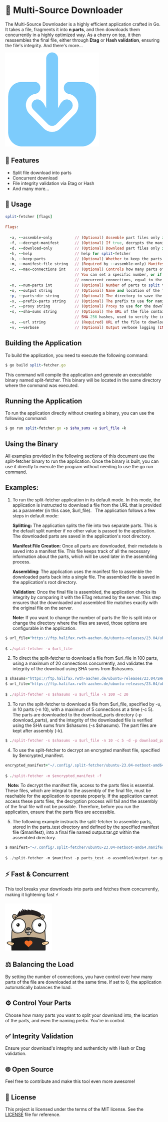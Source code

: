 
# :rocket: Multi-Source Downloader

The Multi-Source Downloader is a highly efficient application crafted in Go. It takes a file, fragments it into **n parts**, and then downloads them concurrently in a highly optimized way. As a cherry on top, it then reassembles the final file, either through **Etag** or **Hash validation**, ensuring the file's integrity. And there's more...

![Downloader Graphic](./images/downloader.png)

## :pushpin: Features

* Split file download into parts
* Concurrent download
* File integrity validation via Etag or Hash
* And many more...

## :wrench: Usage

```ruby
split-fetcher [flags]

Flags:

  -a, --assemble-only          // (Optional) Assemble part files only if true and --parts-dir and --manifest flags are passed
  -f, --decrypt-manifest       // (Optional) If true, decrypts the manifest file
  -d, --download-only          // (Optional) Download part files only if true
  -h, --help                   // help for split-fetcher
  -k, --keep-parts             // (Optional) Whether to keep the parts files after assembly
  -m, --manifest-file string   // (Required by --assemble-only) Manifest file (must be decrypted) to pass to the main function
  -c, --max-connections int    // (Optional) Controls how many parts of the file are downloaded at the same time.
                               // You can set a specific number, or if you set it to 0, it will choose the maximum
                               // concurrent connections, equal to the number of chunk parts to split the file.
  -n, --num-parts int          // (Optional) Number of parts to split the download into (default 5)
  -o, --output string          // (Optional) Name and location of the final output file
  -p, --parts-dir string       // (Optional) The directory to save the parts files
  -x, --prefix-parts string    // (Optional) The prefix to use for naming the parts files (default "output-")
  -r, --proxy string           // (Optional) Proxy to use for the download
  -s, --sha-sums string        // (Optional) The URL of the file containing the hashes refers to a file with either MD5 or
                               // SHA-256 hashes, used to verify the integrity and  authenticity of the downloaded file.
  -u, --url string             // (Required) URL of the file to download
  -v, --verbose                // (Optional) Output verbose logging (INFO and Debug), verbose not passed only output INFO logging.
```

## Building the Application

To build the application, you need to execute the following command:

```ruby
$ go build split-fetcher.go
```

This command will compile the application and generate an executable binary named split-fetcher. This binary will be located in the same directory where the command was executed.

## Running the Application

To run the application directly without creating a binary, you can use the following command:

```ruby
$ go run split-fetcher.go -s $sha_sums -u $url_file -k
```

## Using the Binary

All examples provided in the following sections of this document use the split-fetcher binary to run the application. Once the binary is built, you can use it directly to execute the program without needing to use the go run command.

## Examples:

1. To run the split-fetcher application in its default mode. In this mode, the application is instructed to download a file from the URL that is provided as a parameter (in this case, $url_file).
&nbsp;
      The application follows a few steps in default mode:

      **Splitting:** The application splits the file into two separate parts. This is the default split number if no other value is passed to the application. The downloaded parts are saved in the application's root directory.

      **Manifest File Creation:** Once all parts are downloaded, their metadata is saved into a manifest file. This file keeps track of all the necessary information about the parts, which will be used later in the assembling process.

      **Assembling:** The application uses the manifest file to assemble the downloaded parts back into a single file. The assembled file is saved in the application's root directory.

      **Validation:** Once the final file is assembled, the application checks its integrity by comparing it with the ETag returned by the server. This step ensures that the downloaded and assembled file matches exactly with the original file on the server.

      **Note:** If you want to change the number of parts the file is split into or change the directory where the files are saved, those options are configurable in the application. 

```ruby
$ url_file="https://ftp.halifax.rwth-aachen.de/ubuntu-releases/23.04/ubuntu-23.04-netboot-amd64.tar.gz"

$ ./split-fetcher -u $url_file
```

2. To direct the split-fetcher to download a file from $url_file in 100 parts, using a maximum of 20 connections concurrently, and validates the integrity of the download using SHA sums from $shasums.

```ruby
$ shasums="https://ftp.halifax.rwth-aachen.de/ubuntu-releases/23.04/SHA256SUMS"
$ url_file="https://ftp.halifax.rwth-aachen.de/ubuntu-releases/23.04/ubuntu-23.04-netboot-amd64.tar.gz"

$ ./split-fetcher -s $shasums -u $url_file -n 100 -c 20
```

3. To run the split-fetcher to download a file from $url_file, specified by -u, in 10 parts (-n 10), with a maximum of 5 connections at a time (-c 5). The parts are downloaded to the download_parts directory (-p download_parts), and the integrity of the downloaded file is verified using the SHA sums from $shasums (-s $shasums). The part files are kept after assembly (-k).


```ruby
$ ./split-fetcher -s $shasums -u $url_file -n 10 -c 5 -d -p download_parts -k
```

4. To use the split-fetcher to decrypt an encrypted manifest file, specified by $encrypted_manifest.

```ruby
encrypted_manifest="~/.config/.split-fetcher/ubuntu-23.04-netboot-amd64.manifest.51628721468495e921b639a4121e7342.json.enc"

$ ./split-fetcher -m $encrypted_manifest -f
```

&nbsp;
**Note:** To decrypt the manifest file, access to the parts files is essential. These files, which are integral to the assembly of the final file, must be reachable for the application to operate properly. If the application cannot access these parts files, the decryption process will fail and the assembly of the final file will not be possible. Therefore, before you run the application, ensure that the parts files are accessible.

5. The following example instructs the split-fetcher to assemble parts, stored in the parts_test directory and defined by the specified manifest file ($manifest), into a final file named output.tar.gz within the assembled directory.

```go
$ manifest="~/.config/.split-fetcher/ubuntu-23.04-netboot-amd64.manifest.51628721468495e921b639a4121e7342.json"

$ ./split-fetcher -m $manifest -p parts_test -o assembled/output.tar.gz -a
```

## :zap: Fast & Concurrent

This tool breaks your downloads into parts and fetches them concurrently, making it lightening fast :zap:

![Downloader Graphic](./images/concurrency.png)

## :balance_scale: Balancing the Load

By setting the number of connections, you have control over how many parts of the file are downloaded at the same time. If set to 0, the application automatically balances the load.

## :gear: Control Your Parts

Choose how many parts you want to split your download into, the location of the parts, and even the naming prefix. You're in control.

## :white_check_mark: Integrity Validation

Ensure your download's integrity and authenticity with Hash or Etag validation.

## :globe_with_meridians: Open Source

Feel free to contribute and make this tool even more awesome!

## :page_with_curl: License

This project is licensed under the terms of the MIT license. See the [LICENSE](LICENSE) file for reference.

